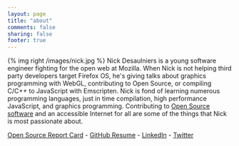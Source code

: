 ```yaml
---
layout: page
title: "about"
comments: false
sharing: false
footer: true
---
```


{% img right /images/nick.jpg %}
Nick Desaulniers is a young software engineer fighting for the open web at
Mozilla.  When Nick is not helping third party developers target Firefox OS,
he's giving talks about graphics programming with WebGL, contributing to Open
Source, or compiling C/C++ to JavaScript with Emscripten.  Nick is fond of
learning numerous programming languages, just in time compilation, high
performance JavaScript, and graphics programming.  Contributing to
[Open Source software](https://github.com/nickdesaulniers/What-Open-Source-Means-To-Me#nick-desaulniers)
and an accessible Internet for all are some of the things that Nick is
most passionate about.

[Open Source Report Card](http://osrc.dfm.io/nickdesaulniers/) - [GitHub Resume](http://resume.github.io/?nickdesaulniers) - [LinkedIn](https://www.linkedin.com/pub/nick-desaulniers/34/203/755) - [Twitter](https://twitter.com/LostOracle)

